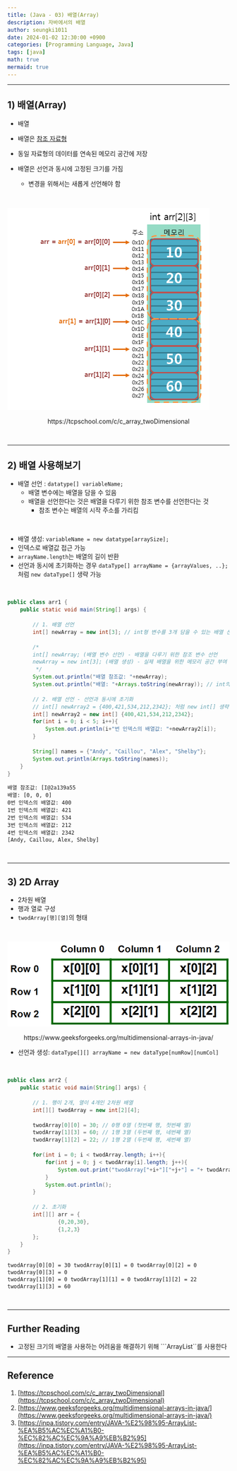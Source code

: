```yaml
---
title: (Java - 03) 배열(Array)
description: 자바에서의 배열
author: seungki1011
date: 2024-01-02 12:30:00 +0900
categories: [Programming Language, Java]
tags: [java]
math: true
mermaid: true
---
```


---

## 1) 배열(Array)

* 배열
* 배열은 [참조 자료형](https://github.com/seungki1011/Data-Engineering/tree/main/java/(007)%20Reference%20Type)
* 동일 자료형의 데이터를 연속된 메모리 공간에 저장



* 배열은 선언과 동시에 고정된 크기를 가짐
  * 변경을 위해서는 새롭게 선언해야 함

<br>

![array](../post_images/2024-01-02-java-3/array1.png)

<p align='center'>https://tcpschool.com/c/c_array_twoDimensional</p>

<br>

---

## 2) 배열 사용해보기

* 배열 선언 : ```datatype[] variableName;```
  * 배열 변수에는 배열을 담을 수 있음
  * 배열을 선언한다는 것은 배열을 다루기 위한 참조 변수를 선언한다는 것
    * 참조 변수는 배열의 시작 주소를 가리킴

<br>

* 배열 생성: ```variableName = new datatype[arraySize];```
* 인덱스로 배열값 접근 가능
* ```arrayName.length```는 배열의 길이 반환
* 선언과 동시에 초기화하는 경우 ```dataType[] arrayName = {arrayValues, ..};``` 처럼 ```new dataType[]``` 생략 가능

<br>

```java
public class arr1 {
    public static void main(String[] args) {
      
        // 1. 배열 선언
        int[] newArray = new int[3]; // int형 변수를 3개 담을 수 있는 배열 선언과 생성
      
        /*
        int[] newArray; (배열 변수 선언) - 배열을 다루기 위한 참조 변수 선언
        newArray = new int[3]; (배열 생성) - 실제 배열을 위한 메모리 공간 부여
         */
        System.out.println("배열 참조값: "+newArray);
        System.out.println("배열: "+Arrays.toString(newArray)); // int의 디폴트값인 0으로 채워진 배열

        // 2. 배열 선언 - 선언과 동시에 초기화
      	// int[] newArray2 = {400,421,534,212,2342}; 처럼 new int[] 생략 가능
        int[] newArray2 = new int[] {400,421,534,212,2342};
        for(int i = 0; i < 5; i++){
            System.out.println(i+"번 인덱스의 배열값: "+newArray2[i]);
        }

        String[] names = {"Andy", "Caillou", "Alex", "Shelby"};
        System.out.println(Arrays.toString(names));
    }
}
```

```
배열 참조값: [I@2a139a55
배열: [0, 0, 0]
0번 인덱스의 배열값: 400
1번 인덱스의 배열값: 421
2번 인덱스의 배열값: 534
3번 인덱스의 배열값: 212
4번 인덱스의 배열값: 2342
[Andy, Caillou, Alex, Shelby]
```

<br>

---

## 3) 2D Array

* 2차원 배열
* 행과 열로 구성
* `twodArray[행][열]`의 형태

<br>

![array](../post_images/2024-01-02-java-3-array/2darray.png)

<p align='center'>https://www.geeksforgeeks.org/multidimensional-arrays-in-java/</p>

* 선언과 생성: `dataType[][] arrayName = new dataType[numRow][numCol]`

<br>

```java
public class arr2 {
    public static void main(String[] args) {
      
        // 1. 행이 2개, 열이 4개인 2차원 배열
        int[][] twodArray = new int[2][4];

        twodArray[0][0] = 30; // 0행 0열 (첫번째 행, 첫번째 열)
        twodArray[1][3] = 60; // 1행 3열 (두번째 행, 네번째 열)
        twodArray[1][2] = 22; // 1행 2열 (두번째 행, 세번째 열)

        for(int i = 0; i < twodArray.length; i++){
            for(int j = 0; j < twodArray[i].length; j++){
                System.out.print("twodArray["+i+"]["+j+"] = "+ twodArray[i][j]+" ");
            }
            System.out.println();
        }

        // 2. 초기화
        int[][] arr = {
                {0,20,30},
                {1,2,3}
        };
    }
}
```

```
twodArray[0][0] = 30 twodArray[0][1] = 0 twodArray[0][2] = 0 twodArray[0][3] = 0 
twodArray[1][0] = 0 twodArray[1][1] = 0 twodArray[1][2] = 22 twodArray[1][3] = 60 
```

<br>

---

## Further Reading

* 고정된 크기의 배열을 사용하는 어려움을 해결하기 위해 ```ArrayList``를 사용한다

---


## Reference

1. [https://tcpschool.com/c/c_array_twoDimensional](https://tcpschool.com/c/c_array_twoDimensional)
1. [https://www.geeksforgeeks.org/multidimensional-arrays-in-java/](https://www.geeksforgeeks.org/multidimensional-arrays-in-java/)
1. [https://inpa.tistory.com/entry/JAVA-%E2%98%95-ArrayList-%EA%B5%AC%EC%A1%B0-%EC%82%AC%EC%9A%A9%EB%B2%95](https://inpa.tistory.com/entry/JAVA-%E2%98%95-ArrayList-%EA%B5%AC%EC%A1%B0-%EC%82%AC%EC%9A%A9%EB%B2%95)

